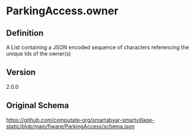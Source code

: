 # ParkingAccess.owner

## Definition
A List containing a JSON encoded sequence of characters referencing the unique Ids of the owner(s)

## Version
2.0.0

## Original Schema
https://github.com/computate-org/smartabyar-smartvillage-static/blob/main/fiware/ParkingAccess/schema.json
